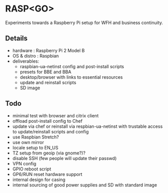 # RASP\<GO>

Experiments towards a Raspberry Pi setup for WFH and business continuity.

## Details

* hardware : Raspberry Pi 2 Model B
* OS & distro : Raspbian
* deliverables:
  * raspbian-ua-netinst config and post-install scripts
  * presets for BBE and BBA
  * desktop/browser with links to essential resources
  * update and reinstall scripts
  * SD image

## Todo

* minimal test with browser and citrix client
* offload post-install config to Chef
* update via chef or reinstall via respbian-ua-netinst with trustable
  access to update/reinstall scripts and config
* use Raspbian Stretch?
* use own mirror
* locale setup to EN_US
* TZ setup from geoip (via gnome?)?
* disable SSH (few people will update their passwd)
* VPN config
* GPIO reboot script
* GP6/RUN reset hardware support
* internal design for casing
* internal sourcing of good power supplies and SD with standard image
